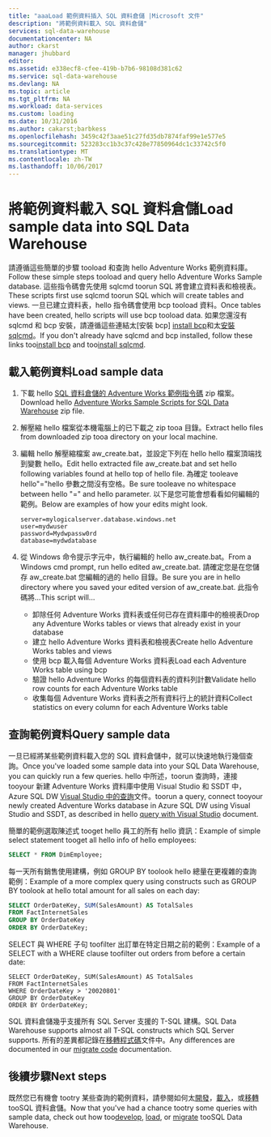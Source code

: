 ```yaml
---
title: "aaaLoad 範例資料插入 SQL 資料倉儲 |Microsoft 文件"
description: "將範例資料載入 SQL 資料倉儲"
services: sql-data-warehouse
documentationcenter: NA
author: ckarst
manager: jhubbard
editor: 
ms.assetid: e338ecf8-cfee-419b-b7b6-98108d381c62
ms.service: sql-data-warehouse
ms.devlang: NA
ms.topic: article
ms.tgt_pltfrm: NA
ms.workload: data-services
ms.custom: loading
ms.date: 10/31/2016
ms.author: cakarst;barbkess
ms.openlocfilehash: 3459c42f3aae51c27fd35db7874faf99e1e577e5
ms.sourcegitcommit: 523283cc1b3c37c428e77850964dc1c33742c5f0
ms.translationtype: MT
ms.contentlocale: zh-TW
ms.lasthandoff: 10/06/2017
---
```

# <a name="load-sample-data-into-sql-data-warehouse"></a><span data-ttu-id="451d4-103">將範例資料載入 SQL 資料倉儲</span><span class="sxs-lookup"><span data-stu-id="451d4-103">Load sample data into SQL Data Warehouse</span></span>
<span data-ttu-id="451d4-104">請遵循這些簡單的步驟 tooload 和查詢 hello Adventure Works 範例資料庫。</span><span class="sxs-lookup"><span data-stu-id="451d4-104">Follow these simple steps tooload and query hello Adventure Works Sample database.</span></span> <span data-ttu-id="451d4-105">這些指令碼會先使用 sqlcmd toorun SQL 將會建立資料表和檢視表。</span><span class="sxs-lookup"><span data-stu-id="451d4-105">These scripts first use sqlcmd toorun SQL which will create tables and views.</span></span> <span data-ttu-id="451d4-106">一旦已建立資料表，hello 指令碼會使用 bcp tooload 資料。</span><span class="sxs-lookup"><span data-stu-id="451d4-106">Once tables have been created, hello scripts will use bcp tooload data.</span></span>  <span data-ttu-id="451d4-107">如果您還沒有 sqlcmd 和 bcp 安裝，請遵循這些連結太[安裝 bcp] [ install bcp]和太[安裝 sqlcmd][install sqlcmd]。</span><span class="sxs-lookup"><span data-stu-id="451d4-107">If you don't already have sqlcmd and bcp installed, follow these links too[install bcp][install bcp] and too[install sqlcmd][install sqlcmd].</span></span>

## <a name="load-sample-data"></a><span data-ttu-id="451d4-108">載入範例資料</span><span class="sxs-lookup"><span data-stu-id="451d4-108">Load sample data</span></span>
1. <span data-ttu-id="451d4-109">下載 hello [SQL 資料倉儲的 Adventure Works 範例指令碼][ Adventure Works Sample Scripts for SQL Data Warehouse] zip 檔案。</span><span class="sxs-lookup"><span data-stu-id="451d4-109">Download hello [Adventure Works Sample Scripts for SQL Data Warehouse][Adventure Works Sample Scripts for SQL Data Warehouse] zip file.</span></span>
2. <span data-ttu-id="451d4-110">解壓縮 hello 檔案從本機電腦上的已下載之 zip tooa 目錄。</span><span class="sxs-lookup"><span data-stu-id="451d4-110">Extract hello files from downloaded zip tooa directory on your local machine.</span></span>
3. <span data-ttu-id="451d4-111">編輯 hello 解壓縮檔案 aw_create.bat，並設定下列在 hello hello 檔案頂端找到變數 hello。</span><span class="sxs-lookup"><span data-stu-id="451d4-111">Edit hello extracted file aw_create.bat and set hello following variables found at hello top of hello file.</span></span>  <span data-ttu-id="451d4-112">為確定 tooleave hello"="hello 參數之間沒有空格。</span><span class="sxs-lookup"><span data-stu-id="451d4-112">Be sure tooleave no whitespace between hello "=" and hello parameter.</span></span>  <span data-ttu-id="451d4-113">以下是您可能會想看看如何編輯的範例。</span><span class="sxs-lookup"><span data-stu-id="451d4-113">Below are examples of how your edits might look.</span></span>
   
    ```
    server=mylogicalserver.database.windows.net
    user=mydwuser
    password=Mydwpassw0rd
    database=mydwdatabase
    ```
4. <span data-ttu-id="451d4-114">從 Windows 命令提示字元中，執行編輯的 hello aw_create.bat。</span><span class="sxs-lookup"><span data-stu-id="451d4-114">From a Windows cmd prompt, run hello edited aw_create.bat.</span></span>  <span data-ttu-id="451d4-115">請確定您是在您儲存 aw_create.bat 您編輯的過的 hello 目錄。</span><span class="sxs-lookup"><span data-stu-id="451d4-115">Be sure you are in hello directory where you saved your edited version of aw_create.bat.</span></span>
   <span data-ttu-id="451d4-116">此指令碼將...</span><span class="sxs-lookup"><span data-stu-id="451d4-116">This script will...</span></span>
   
   * <span data-ttu-id="451d4-117">卸除任何 Adventure Works 資料表或任何已存在資料庫中的檢視表</span><span class="sxs-lookup"><span data-stu-id="451d4-117">Drop any Adventure Works tables or views that already exist in your database</span></span>
   * <span data-ttu-id="451d4-118">建立 hello Adventure Works 資料表和檢視表</span><span class="sxs-lookup"><span data-stu-id="451d4-118">Create hello Adventure Works tables and views</span></span>
   * <span data-ttu-id="451d4-119">使用 bcp 載入每個 Adventure Works 資料表</span><span class="sxs-lookup"><span data-stu-id="451d4-119">Load each Adventure Works table using bcp</span></span>
   * <span data-ttu-id="451d4-120">驗證 hello Adventure Works 的每個資料表的資料列計數</span><span class="sxs-lookup"><span data-stu-id="451d4-120">Validate hello row counts for each Adventure Works table</span></span>
   * <span data-ttu-id="451d4-121">收集每個 Adventure Works 資料表之所有資料行上的統計資料</span><span class="sxs-lookup"><span data-stu-id="451d4-121">Collect statistics on every column for each Adventure Works table</span></span>

## <a name="query-sample-data"></a><span data-ttu-id="451d4-122">查詢範例資料</span><span class="sxs-lookup"><span data-stu-id="451d4-122">Query sample data</span></span>
<span data-ttu-id="451d4-123">一旦已經將某些範例資料載入您的 SQL 資料倉儲中，就可以快速地執行幾個查詢。</span><span class="sxs-lookup"><span data-stu-id="451d4-123">Once you've loaded some sample data into your SQL Data Warehouse, you can quickly run a few queries.</span></span>  <span data-ttu-id="451d4-124">hello 中所述，toorun 查詢時，連接 tooyour 新建 Adventure Works 資料庫中使用 Visual Studio 和 SSDT 中，Azure SQL DW [Visual Studio 中的查詢][ query with Visual Studio]文件。</span><span class="sxs-lookup"><span data-stu-id="451d4-124">toorun a query, connect tooyour newly created Adventure Works database in Azure SQL DW using Visual Studio and SSDT, as described in hello [query with Visual Studio][query with Visual Studio] document.</span></span>

<span data-ttu-id="451d4-125">簡單的範例選取陳述式 tooget hello 員工的所有 hello 資訊：</span><span class="sxs-lookup"><span data-stu-id="451d4-125">Example of simple select statement tooget all hello info of hello employees:</span></span>

```sql
SELECT * FROM DimEmployee;
```

<span data-ttu-id="451d4-126">每一天所有銷售使用建構，例如 GROUP BY toolook hello 總量在更複雜的查詢範例：</span><span class="sxs-lookup"><span data-stu-id="451d4-126">Example of a more complex query using constructs such as GROUP BY toolook at hello total amount for all sales on each day:</span></span>

```sql
SELECT OrderDateKey, SUM(SalesAmount) AS TotalSales
FROM FactInternetSales
GROUP BY OrderDateKey
ORDER BY OrderDateKey;
```

<span data-ttu-id="451d4-127">SELECT 與 WHERE 子句 toofilter 出訂單在特定日期之前的範例：</span><span class="sxs-lookup"><span data-stu-id="451d4-127">Example of a SELECT with a WHERE clause toofilter out orders from before a certain date:</span></span>

```
SELECT OrderDateKey, SUM(SalesAmount) AS TotalSales
FROM FactInternetSales
WHERE OrderDateKey > '20020801'
GROUP BY OrderDateKey
ORDER BY OrderDateKey;
```

<span data-ttu-id="451d4-128">SQL 資料倉儲幾乎支援所有 SQL Server 支援的 T-SQL 建構。</span><span class="sxs-lookup"><span data-stu-id="451d4-128">SQL Data Warehouse supports almost all T-SQL constructs which SQL Server supports.</span></span>  <span data-ttu-id="451d4-129">所有的差異都記錄在[移轉程式碼][migrate code]文件中。</span><span class="sxs-lookup"><span data-stu-id="451d4-129">Any differences are documented in our [migrate code][migrate code] documentation.</span></span>

## <a name="next-steps"></a><span data-ttu-id="451d4-130">後續步驟</span><span class="sxs-lookup"><span data-stu-id="451d4-130">Next steps</span></span>
<span data-ttu-id="451d4-131">既然您已有機會 tootry 某些查詢的範例資料，請參閱如何太[開發][develop]，[載入][load]，或[移轉][ migrate] tooSQL 資料倉儲。</span><span class="sxs-lookup"><span data-stu-id="451d4-131">Now that you've had a chance tootry some queries with sample data, check out how too[develop][develop], [load][load], or [migrate][migrate] tooSQL Data Warehouse.</span></span>

<!--Image references-->

<!--Article references-->
[migrate]: sql-data-warehouse-overview-migrate.md
[develop]: sql-data-warehouse-overview-develop.md
[load]: sql-data-warehouse-overview-load.md
[query with Visual Studio]: sql-data-warehouse-query-visual-studio.md
[migrate code]: sql-data-warehouse-migrate-code.md
[install bcp]: sql-data-warehouse-load-with-bcp.md
[install sqlcmd]: sql-data-warehouse-get-started-connect-sqlcmd.md

<!--Other Web references-->
[Adventure Works Sample Scripts for SQL Data Warehouse]: https://migrhoststorage.blob.core.windows.net/sqldwsample/AdventureWorksSQLDW2012.zip
